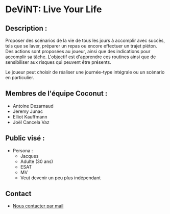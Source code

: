 # DeViNT: Live Your Life

## Description :

Proposer des scénarios de la vie de tous les jours à accomplir avec succès, tels que se laver, préparer un repas ou encore effectuer un trajet piéton. Des actions sont proposées au joueur, ainsi que des indications pour accomplir sa tâche. L'objectif est d'apprendre ces routines ainsi que de sensibiliser aux risques qui peuvent être présents.

Le joueur peut choisir de réaliser une journée-type intégrale ou un scénario en particulier.

## Membres de l'équipe Coconut :

* Antoine Dezarnaud
* Jeremy Junac
* Elliot Kauffmann
* Joël Cancela Vaz

## Public visé :

* Persona :
	* Jacques
	* Adulte (30 ans)
	* ESAT
	* MV
	* Veut devenir un peu plus indépendant

## Contact

* <a href="mailto:joel.cancela-vaz@etu.unice.fr?subject=DeViNT G2projet3&amp;to=antoine.dezarnaud@etu.unice.fr;jeremy.junac@etu.unice.fr;elliot.kauffmann@etu.unice.fr">Nous contacter par mail</a>
